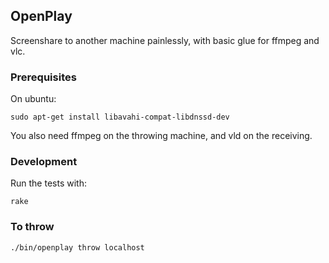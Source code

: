 ## OpenPlay
Screenshare to another machine painlessly, with basic glue for ffmpeg and vlc.

### Prerequisites
On ubuntu:

    sudo apt-get install libavahi-compat-libdnssd-dev

You also need ffmpeg on the throwing machine, and vld on the receiving.

### Development
Run the tests with:

    rake

### To throw
    ./bin/openplay throw localhost

